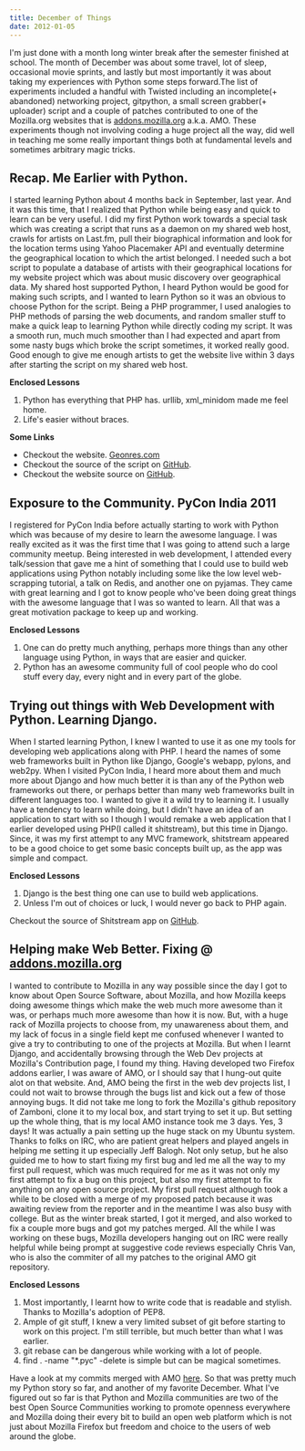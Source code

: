 ```yaml
---
title: December of Things
date: 2012-01-05
---
```


I'm just done with a month long winter break after the semester finished at
school. The month of December was about some travel, lot of sleep, occasional
movie sprints, and lastly but most importantly it was about taking my
experiences with Python some steps forward.The list of experiments included a
handful with Twisted including an incomplete(+ abandoned) networking project,
gitpython, a small screen grabber(+ uploader) script and a couple of patches
contributed to one of the Mozilla.org websites that is
[addons.mozilla.org](http://addons.mozilla.org) a.k.a. AMO. These experiments
though not involving coding a huge project all the way, did well in teaching
me some really important things both at fundamental levels and sometimes
arbitrary magic tricks.

## Recap. Me Earlier with Python.

I started learning Python about 4 months back in September, last year. And it
was this time, that I realized that Python while being easy and quick to learn
can be very useful. I did my first Python work towards a special task which
was creating a script that runs as a daemon on my shared web host, crawls for
artists on Last.fm, pull their biographical information and look for the
location terms using Yahoo Placemaker API and eventually determine the
geographical location to which the artist belonged. I needed such a bot script
to populate a database of artists with their geographical locations for my
website project which was about music discovery over geographical data. My
shared host supported Python, I heard Python would be good for making such
scripts, and I wanted to learn Python so it was an obvious to choose Python
for the script. Being a PHP programmer, I used analogies to PHP methods of
parsing the web documents, and random smaller stuff to make a quick leap to
learning Python while directly coding my script. It was a smooth run, much
much smoother than I had expected and apart from some nasty bugs which broke
the script sometimes, it worked really good. Good enough to give me enough
artists to get the website live within 3 days after starting the script on my
shared web host. 

**Enclosed Lessons**

  1. Python has everything that PHP has. urllib, xml_minidom made me feel home.
  2. Life's easier without braces.

**Some Links**

* Checkout the website. [Geonres.com](http://geonres.com) 
* Checkout the source of the script on [GitHub](https://github.com/dash1291/geonres_bot). 
* Checkout the website source on [GitHub](https://github.com/dash1291/geonres.com). 

## Exposure to the Community. PyCon India 2011

I registered for PyCon India before actually starting to work with Python
which was because of my desire to learn the awesome language. I was really
excited as it was the first time that I was going to attend such a large
community meetup. Being interested in web development, I attended every
talk/session that gave me a hint of something that I could use to build web
applications using Python notably including some like the low level web-
scrapping tutorial, a talk on Redis, and another one on pyjamas. They came
with great learning and I got to know people who've been doing great things
with the awesome language that I was so wanted to learn. All that was a great
motivation package to keep up and working. 

**Enclosed Lessons**

  1. One can do pretty much anything, perhaps more things than any other language using Python, in ways that are easier and quicker.
  2. Python has an awesome community full of cool people who do cool stuff every day, every night and in every part of the globe.

## Trying out things with Web Development with Python. Learning Django.

When I started learning Python, I knew I wanted to use it as one my tools for
developing web applications along with PHP. I heard the names of some web
frameworks built in Python like Django, Google's webapp, pylons, and web2py.
When I visited PyCon India, I heard more about them and much more about Django
and how much better it is than any of the Python web frameworks out there, or
perhaps better than many web frameworks built in different languages too. I
wanted to give it a wild try to learning it. I usually have a tendency to
learn while doing, but I didn't have an idea of an application to start with
so I though I would remake a web application that I earlier developed using
PHP(I called it shitstream), but this time in Django. Since, it was my first
attempt to any MVC framework, shitstream appeared to be a good choice to get
some basic concepts built up, as the app was simple and compact. 

**Enclosed Lessons**

  1. Django is the best thing one can use to build web applications.
  2. Unless I'm out of choices or luck, I would never go back to PHP again.

Checkout the source of Shitstream app on
[GitHub](https://github.com/dash1291/shitstream).

## Helping make Web Better. Fixing @ [addons.mozilla.org](http://addons.mozilla.org)

I wanted to contribute to Mozilla in any way possible since the day I got to
know about Open Source Software, about Mozilla, and how Mozilla keeps doing
awesome things which make the web much more awesome than it was, or perhaps
much more awesome than how it is now. But, with a huge rack of Mozilla
projects to choose from, my unawareness about them, and my lack of focus in a
single field kept me confused whenever I wanted to give a try to contributing
to one of the projects at Mozilla. But when I learnt Django, and accidentally
browsing through the Web Dev projects at Mozilla's Contribution page, I found
my thing. Having developed two Firefox addons earlier, I was aware of AMO, or
I should say that I hung-out quite alot on that website. And, AMO being the
first in the web dev projects list, I could not wait to browse through the
bugs list and kick out a few of those annoying bugs. It did not take me long
to fork the Mozilla's github repository of Zamboni, clone it to my local box,
and start trying to set it up. But setting up the whole thing, that is my
local AMO instance took me 3 days. Yes, 3 days! It was actually a pain setting
up the huge stack on my Ubuntu system. Thanks to folks on IRC, who are patient
great helpers and played angels in helping me setting it up especially Jeff
Balogh. Not only setup, but he also guided me to how to start fixing my first
bug and led me all the way to my first pull request, which was much required
for me as it was not only my first attempt to fix a bug on this project, but
also my first attempt to fix anything on any open source project. My first
pull request although took a while to be closed with a merge of my proposed
patch because it was awaiting review from the reporter and in the meantime I
was also busy with college. But as the winter break started, I got it merged,
and also worked to fix a couple more bugs and got my patches merged. All the
while I was working on these bugs, Mozilla developers hanging out on IRC were
really helpful while being prompt at suggestive code reviews especially Chris
Van, who is also the commiter of all my patches to the original AMO git
repository. 

**Enclosed Lessons**

  1. Most importantly, I learnt how to write code that is readable and stylish. Thanks to Mozilla's adoption of PEP8.
  2. Ample of git stuff, I knew a very limited subset of git before starting to work on this project. I'm still terrible, but much better than what I was earlier.
  3. git rebase can be dangerous while working with a lot of people.
  4. find . -name "*.pyc" -delete is simple but can be magical sometimes.

Have a look at my commits merged with AMO
[here](https://github.com/mozilla/zamboni/commits/master?author=dash1291). So
that was pretty much my Python story so far, and another of my favorite
December. What I've figured out so far is that Python and Mozilla communities
are two of the best Open Source Communities working to promote openness
everywhere and Mozilla doing their every bit to build an open web platform
which is not just about Mozilla Firefox but freedom and choice to the users of
web around the globe.

